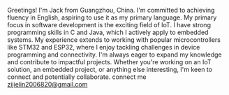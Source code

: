 Greetings! I'm Jack from Guangzhou, China. I'm committed to achieving fluency in English, aspiring to use it as my primary language.
My primary focus in software development is the exciting field of IoT. I have strong programming skills in C and Java, which I actively apply to embedded systems.
My experience extends to working with popular microcontrollers like STM32 and ESP32, where I enjoy tackling challenges in device programming and connectivity.
I'm always eager to expand my knowledge and contribute to impactful projects.
Whether you're working on an IoT solution, an embedded project, or anything else interesting, I'm keen to connect and potentially collaborate.
connect me zijielin2006820@gmail.com
